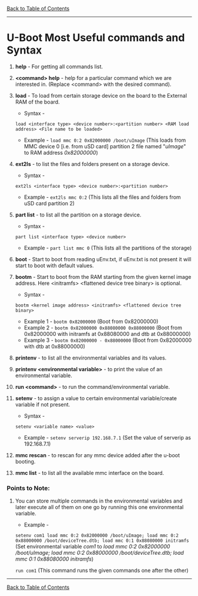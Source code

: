 [Back to Table of Contents](../Notes.md)
***

# U-Boot Most Useful commands and Syntax

1. __help__ - For getting all commands list.
2. __<command\> help__ - help for a particular command which we are interested in. (Replace <command\> with the desired command).
3. __load__ - To load from certain storage device on the board to the External RAM of the board.

    * Syntax - 

    `load <interface type> <device number>:<partition number> <RAM load address> <File name to be loaded>`
    * Example - 
    `load mmc 0:2 0x82000000 /boot/uImage`
    (This loads from MMC device 0 [i.e. from uSD card] partition 2 file named "_uImage_" to RAM address _0x82000000_)
4. __ext2ls__ - to list the files and folders present on a storage device.

    * Syntax - 

    `ext2ls <interface type> <device number>:<partition number>`
    * Example - 
    `ext2ls mmc 0:2`
    (This lists all the files and folders from uSD card partition 2)

5. __part list__ - to list all the partition on a storage device.

    * Syntax - 

    `part list <interface type> <device number>`    

    * Example - 
    `part list mmc 0`
    (This lists all the partitions of the storage)
6. __boot__ - Start to boot from reading uEnv.txt, if uEnv.txt is not present it will start to boot with default values.
7. __bootm__ - Start to boot from the RAM starting from the given kernel image address. Here <initramfs\> <flattened device tree binary\> is optional.

    * Syntax - 

    `bootm <kernel image address> <initramfs> <flattened device tree binary>`
    * Example 1 - 
    `bootm 0x82000000`
    (Boot from 0x82000000)
    * Example 2 - 
    `bootm 0x82000000 0x88080000 0x88000000`
    (Boot from 0x82000000 with initramfs at 0x88080000 and dtb at 0x88000000)
    * Example 3 - 
    `bootm 0x82000000 - 0x88000000`
    (Boot from 0x82000000 with dtb at 0x88000000)
8. __printenv__ - to list all the environmental variables and its values.

9. __printenv <environmental variable\>__ - to print the value of an environmental variable.

10. __run <command\>__ - to run the command/environmental variable.

11. __setenv__ - to assign a value to certain environmental variable/create variable if not present.

    * Syntax - 

    `setenv <variable name> <value>`    

    * Example - 
    `setenv serverip 192.168.7.1`
    (Set the value of serverip as 192.168.7.1)

12. __mmc rescan__ - to rescan for any mmc device added after the u-boot booting.

13. __mmc list__ - to list all the available mmc interface on the board.

### Points to Note:

1. You can store multiple commands in the environmental variables and later execute all of them on one go by running this one environmental variable.
    * Example - 

    `setenv com1 load mmc 0:2 0x82000000 /boot/uImage; load mmc 0:2 0x88000000 /boot/deviceTree.dtb; load mmc 0:1 0x88080000 initramfs`
    (Set environmental variable _com1_ to _load mmc 0:2 0x82000000 /boot/uImage; load mmc 0:2 0x88000000 /boot/deviceTree.dtb; load mmc 0:1 0x88080000 initramfs_)

    `run com1`
    (This command runs the given commands one after the other)

***

[Back to Table of Contents](../Notes.md)

